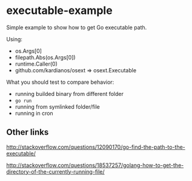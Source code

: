 # executable-example

Simple example to show how to get Go executable path.

Using:
- os.Args[0]
- filepath.Abs(os.Args[0])
- runtime.Caller(0)
- github.com/kardianos/osext => osext.Executable

What you should test to compare behavior:
- running builded binary from different folder
- `go run`
- running from symlinked folder/file
- running in cron

## Other links
http://stackoverflow.com/questions/12090170/go-find-the-path-to-the-executable/

http://stackoverflow.com/questions/18537257/golang-how-to-get-the-directory-of-the-currently-running-file/
